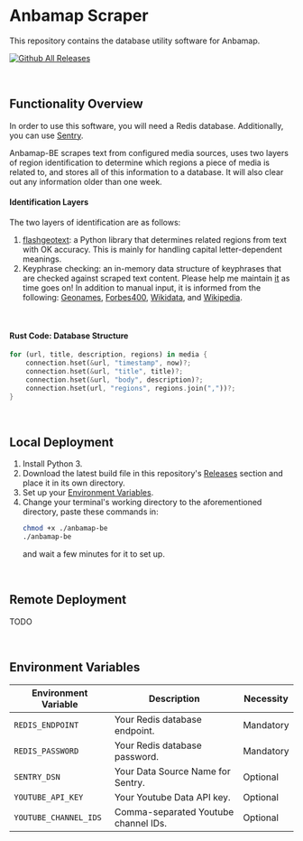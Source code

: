 # Anbamap Scraper

This repository contains the database utility software for Anbamap.

[![Github All Releases](https://img.shields.io/github/downloads/lichenaut/anbamap-be/total.svg)]()

&nbsp;

## Functionality Overview

In order to use this software, you will need a Redis database. Additionally, you can use [Sentry](https://sentry.io/welcome/).

Anbamap-BE scrapes text from configured media sources, uses two layers of region identification to determine which regions a piece of media is related to, and stores all of this information to a database. It will also clear out any information older than one week.

#### Identification Layers

The two layers of identification are as follows:

1. [flashgeotext](https://github.com/iwpnd/flashgeotext): a Python library that determines related regions from text with OK accuracy. This is mainly for handling capital letter-dependent meanings.
2. Keyphrase checking: an in-memory data structure of keyphrases that are checked against scraped text content. Please help me maintain [it](https://github.com/lichenaut/anbamap-be/blob/main/src/region/regions.rs) as time goes on! In addition to manual input, it is informed from the following: [Geonames](https://download.geonames.org/export/dump/), [Forbes400](https://forbes400.onrender.com/api/forbes400/getAllBillionaires), [Wikidata](https://www.wikidata.org/wiki/Wikidata:Main_Page), and [Wikipedia](https://en.wikipedia.org/w/api.php?action=query&prop=revisions&rvprop=content&rvslots=main&format=json&titles=List_of_largest_private_non-governmental_companies_by_revenue).

&nbsp;

#### Rust Code: Database Structure

```rust
for (url, title, description, regions) in media {
    connection.hset(&url, "timestamp", now)?;
    connection.hset(&url, "title", title)?;
    connection.hset(&url, "body", description)?;
    connection.hset(url, "regions", regions.join(","))?;
}
```

&nbsp;

## Local Deployment

1. Install Python 3.
2. Download the latest build file in this repository's [Releases](https://github.com/lichenaut/anbamap-be/releases) section and place it in its own directory.
3. Set up your [Environment Variables](#environment-variables).
4. Change your terminal's working directory to the aforementioned directory, paste these commands in:
   ```bash
   chmod +x ./anbamap-be
   ./anbamap-be
   ```
   and wait a few minutes for it to set up.

&nbsp;

## Remote Deployment

TODO

&nbsp;

## Environment Variables

| Environment Variable  | Description                          | Necessity |
| --------------------- | ------------------------------------ | --------- |
| `REDIS_ENDPOINT`      | Your Redis database endpoint.        | Mandatory |
| `REDIS_PASSWORD`      | Your Redis database password.        | Mandatory |
| `SENTRY_DSN`          | Your Data Source Name for Sentry.    | Optional  |
| `YOUTUBE_API_KEY`     | Your Youtube Data API key.           | Optional  |
| `YOUTUBE_CHANNEL_IDS` | Comma-separated Youtube channel IDs. | Optional  |
